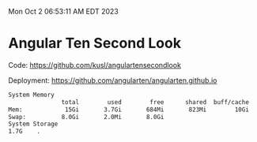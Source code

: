 Mon Oct  2 06:53:11 AM EDT 2023

# Angular Ten Second Look

Code: https://github.com/kusl/angulartensecondlook

Deployment: https://github.com/angularten/angularten.github.io

```bash
System Memory
               total        used        free      shared  buff/cache   available
Mem:            15Gi       3.7Gi       684Mi       823Mi        10Gi        10Gi
Swap:          8.0Gi       2.0Mi       8.0Gi
System Storage
1.7G	.
```
```bash
